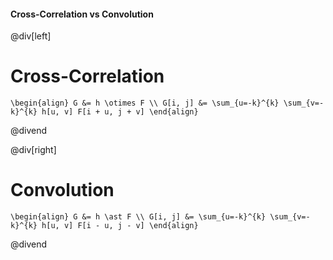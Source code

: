 #### Cross-Correlation vs Convolution

@div[left]

# Cross-Correlation
`\begin{align} G &= h \otimes F \\ G[i, j] &= \sum_{u=-k}^{k} \sum_{v=-k}^{k} h[u, v] F[i + u, j + v] \end{align}`


@divend

@div[right]

# Convolution
`\begin{align} G &= h \ast F \\ G[i, j] &= \sum_{u=-k}^{k} \sum_{v=-k}^{k} h[u, v] F[i - u, j - v] \end{align}`

@divend